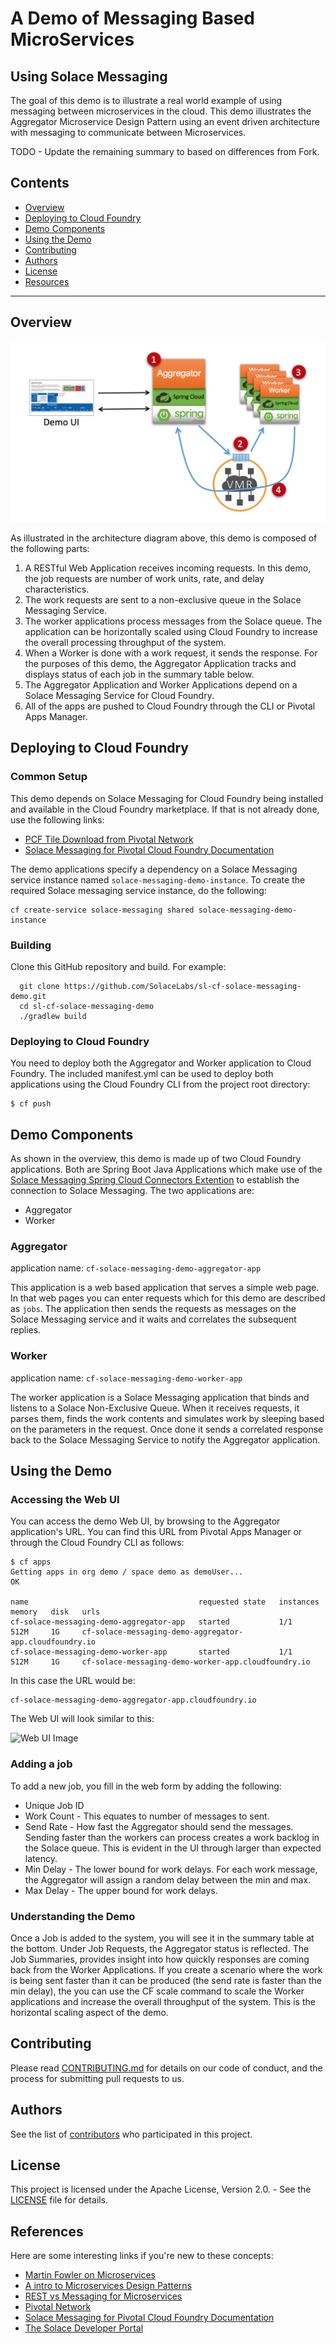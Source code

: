 # A Demo of Messaging Based MicroServices
## Using Solace Messaging

The goal of this demo is to illustrate a real world example of using messaging between microservices in the cloud. This demo illustrates the Aggregator Microservice Design Pattern using an event driven architecture with messaging to communicate between Microservices. 

TODO - Update the remaining summary to based on differences from Fork.


## Contents

* [Overview](#overview)
* [Deploying to Cloud Foundry](#deploying-to-cloud-foundry)
* [Demo Components](#demo-components)
* [Using the Demo](#using-the-demo)
* [Contributing](#contributing)
* [Authors](#authors)
* [License](#license)
* [Resources](#resources)

---

## Overview
 
![Architecture Overview](resources/demo-overview.png)

As illustrated in the architecture diagram above, this demo is composed of the following parts:

1. A RESTful Web Application receives incoming requests. In this demo, the job requests are number of work units, rate, and delay characteristics.
2. The work requests are sent to a non-exclusive queue in the Solace Messaging Service.
3. The worker applications process messages from the Solace queue. The application can be horizontally scaled using Cloud Foundry to increase the overall processing throughput of the system.
4. When a Worker is done with a work request, it sends the response. For the purposes of this demo, the Aggregator Application tracks and displays status of each job in the summary table below.
5. The Aggregator Application and Worker Applications depend on a Solace Messaging Service for Cloud Foundry.
6. All of the apps are pushed to Cloud Foundry through the CLI or Pivotal Apps Manager.

## Deploying to Cloud Foundry

### Common Setup

This demo depends on Solace Messaging for Cloud Foundry being installed and available in the Cloud Foundry marketplace. If that is not already done, use the following links:

* [PCF Tile Download from Pivotal Network](https://network.pivotal.io/)
* [Solace Messaging for Pivotal Cloud Foundry Documentation](http://docs.pivotal.io/solace-messaging/)

The demo applications specify a dependency on a Solace Messaging service instance named `solace-messaging-demo-instance`. To create the required Solace messaging service instance, do the following:

	cf create-service solace-messaging shared solace-messaging-demo-instance

### Building

Clone this GitHub repository and build. For example:

```
  git clone https://github.com/SolaceLabs/sl-cf-solace-messaging-demo.git
  cd sl-cf-solace-messaging-demo
  ./gradlew build
```

### Deploying to Cloud Foundry

You need to deploy both the Aggregator and Worker application to Cloud Foundry. The included manifest.yml can be used to deploy both applications using the Cloud Foundry CLI from the project root directory:

    $ cf push
    
## Demo Components

As shown in the overview, this demo is made up of two Cloud Foundry applications. Both are Spring Boot Java Applications which make use of the [Solace Messaging Spring Cloud Connectors Extention](https://github.com/SolaceLabs/sl-spring-cloud-connectors) to establish the connection to Solace Messaging. The two applications are:

* Aggregator
* Worker

### Aggregator

application name: `cf-solace-messaging-demo-aggregator-app`

This application is a web based application that serves a simple web page. In that web pages you can enter requests which for this demo are described as `jobs`. The application then sends the requests as messages on the Solace Messaging service and it waits and correlates the subsequent replies.

### Worker

application name: `cf-solace-messaging-demo-worker-app`

The worker application is a Solace Messaging application that binds and listens to a Solace Non-Exclusive Queue. When it receives requests, it parses them, finds the work contents and simulates work by sleeping based on the parameters in the request. Once done it sends a correlated response back to the Solace Messaging Service to notify the Aggregator application.

## Using the Demo

### Accessing the Web UI

You can access the demo Web UI, by browsing to the Aggregator application's URL. You can find this URL from Pivotal Apps Manager or through the Cloud Foundry CLI as follows:

	$ cf apps
	Getting apps in org demo / space demo as demoUser...
	OK

	name                                      requested state   instances   memory   disk   urls
	cf-solace-messaging-demo-aggregator-app   started           1/1         512M     1G     cf-solace-messaging-demo-aggregator-app.cloudfoundry.io
	cf-solace-messaging-demo-worker-app       started           1/1         512M     1G     cf-solace-messaging-demo-worker-app.cloudfoundry.io

In this case the URL would be:

	cf-solace-messaging-demo-aggregator-app.cloudfoundry.io

The Web UI will look similar to this:

![Web UI Image](resources/web-ui.png)

### Adding a job

To add a new job, you fill in the web form by adding the following:

* Unique Job ID
* Work Count - This equates to number of messages to sent.
* Send Rate - How fast the Aggregator should send the messages. Sending faster than the workers can process creates a work backlog in the Solace queue. This is evident in the UI through larger than expected latency. 
* Min Delay - The lower bound for work delays. For each work message, the Aggregator will assign a random delay between the min and max.
* Max Delay - The upper bound for work delays.

### Understanding the Demo

Once a Job is added to the system, you will see it in the summary table at the bottom. Under Job Requests, the Aggregator status is reflected. The Job Summaries, provides insight into how quickly responses are coming back from the Worker Applications. If you create a scenario where the work is being sent faster than it can be produced (the send rate is faster than the min delay), the you can use the CF scale command to scale the Worker applications and increase the overall throughput of the system. This is the horizontal scaling aspect of the demo.

## Contributing

Please read [CONTRIBUTING.md](CONTRIBUTING.md) for details on our code of conduct, and the process for submitting pull requests to us.

## Authors

See the list of [contributors](https://github.com/SolaceLabs/sl-cf-solace-messaging-demo/graphs/contributors) who participated in this project.

## License

This project is licensed under the Apache License, Version 2.0. - See the [LICENSE](LICENSE) file for details.

## References

Here are some interesting links if you're new to these concepts:

* [Martin Fowler on Microservices](http://martinfowler.com/articles/microservices.html)
* [A intro to Microservices Design Patterns](http://blog.arungupta.me/microservice-design-patterns/)
* [REST vs Messaging for Microservices](http://www.slideshare.net/ewolff/rest-vs-messaging-for-microservices)
* [Pivotal Network](https://network.pivotal.io/)
* [Solace Messaging for Pivotal Cloud Foundry Documentation](http://docs.pivotal.io/solace-messaging/)
* [The Solace Developer Portal](http://dev.solacesystems.com/)
